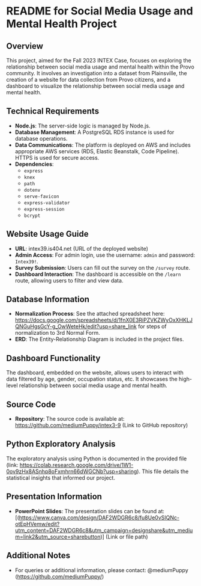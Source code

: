 # README for Social Media Usage and Mental Health Project

## Overview
This project, aimed for the Fall 2023 INTEX Case, focuses on exploring the relationship between social media usage and mental health within the Provo community. It involves an investigation into a dataset from Plainsville, the creation of a website for data collection from Provo citizens, and a dashboard to visualize the relationship between social media usage and mental health.

## Technical Requirements
- **Node.js**: The server-side logic is managed by Node.js.
- **Database Management**: A PostgreSQL RDS instance is used for database operations.
- **Data Communications**: The platform is deployed on AWS and includes appropriate AWS services (RDS, Elastic Beanstalk, Code Pipeline). HTTPS is used for secure access.
- **Dependencies**:
  - `express`
  - `knex`
  - `path`
  - `dotenv`
  - `serve-favicon`
  - `express-validator`
  - `express-session`
  - `bcrypt`

## Website Usage Guide
- **URL**: intex39.is404.net (URL of the deployed website)
- **Admin Access**: For admin login, use the username: `admin` and password: `Intex39!`.
- **Survey Submission**: Users can fill out the survey on the `/survey` route.
- **Dashboard Interaction**: The dashboard is accessible on the `/learn` route, allowing users to filter and view data.

## Database Information
- **Normalization Process**: See the attached spreadsheet here: https://docs.google.com/spreadsheets/d/1fnX0E3RiPZVKZWyOxXHKLJQNGuHgsGcY-g_OwWeteHk/edit?usp=share_link for steps of normalization to 3rd Normal Form.
- **ERD**: The Entity-Relationship Diagram is included in the project files.

## Dashboard Functionality
The dashboard, embedded on the website, allows users to interact with data filtered by age, gender, occupation status, etc. It showcases the high-level relationship between social media usage and mental health.

## Source Code
- **Repository**: The source code is available at: https://github.com/mediumPuppy/intex3-9 (Link to GitHub repository)

## Python Exploratory Analysis
The exploratory analysis using Python is documented in the provided file (link: https://colab.research.google.com/drive/1W1-0ov9zHx8ASnhp8oFxmhrn66dWGCNb?usp=sharing). This file details the statistical insights that informed our project.

## Presentation Information
- **PowerPoint Slides**: The presentation slides can be found at: [(https://www.canva.com/design/DAF2WDGR6c8/fu8Ue0vSIQNc-otEpHVemw/edit?utm_content=DAF2WDGR6c8&utm_campaign=designshare&utm_medium=link2&utm_source=sharebutton)] (Link or file path)


## Additional Notes
- For queries or additional information, please contact: @mediumPuppy (https://github.com/mediumPuppy/)
